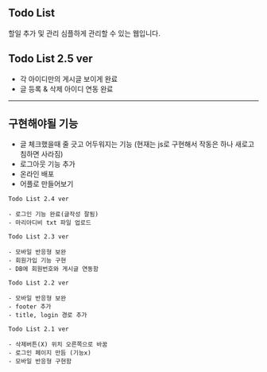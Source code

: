 Todo List
-
할일 추가 및 관리 심플하게 관리할 수 있는 웹입니다.

Todo List 2.5 ver
-
- 각 아이디만의 게시글 보이게 완료
- 글 등록 & 삭제 아이디 연동 완료
---
구현해야될 기능
-
- 글 체크했을때 줄 긋고 어두워지는 기능
(현재는 js로 구현해서 작동은 하나 새로고침하면 사라짐)
- 로그아웃 기능 추가
- 온라인 배포
- 어플로 만들어보기

```
Todo List 2.4 ver

- 로그인 기능 완료(글작성 잘됨)
- 마리아디비 txt 파일 업로드
```
```
Todo List 2.3 ver

- 모바일 반응형 보완
- 회원가입 기능 구현
- DB에 회원번호와 게시글 연동함
```

```
Todo List 2.2 ver

- 모바일 반응형 보완
- footer 추가
- title, login 경로 추가
```
```
Todo List 2.1 ver

- 삭제버튼(X) 위치 오른쪽으로 바꿈
- 로그인 페이지 만듬 (기능x)
- 모바일 반응형 구현함
```
